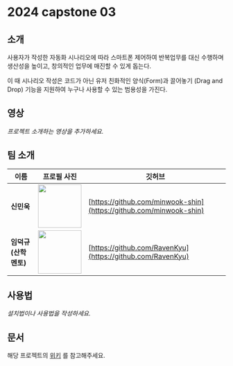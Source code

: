 # 2024 capstone 03

## 소개

사용자가 작성한 자동화 시나리오에 따라 스마트폰 제어하여 반복업무를 대신 수행하며 생산성을 높이고, 창의적인 업무에 매진할 수 있게 돕는다.

이 때 시나리오 작성은 코드가 아닌 유저 친화적인 양식(Form)과 끌어놓기 (Drag and Drop) 기능을 지원하여 누구나 사용할 수 있는 범용성을 가진다.

## 영상

_프로젝트 소개하는 영상을 추가하세요._

## 팀 소개

|이름|프로필 사진|깃허브|
| - | - | - |
| **신민욱** | <img src="https://avatars.githubusercontent.com/u/12551635?v=4" width="100" height="100"/> | [https://github.com/minwook-shin](https://github.com/minwook-shin) |
| **임덕규 (산학 멘토)** | <img src="https://avatars.githubusercontent.com/u/1933975?v=4" width="100" height="100"/> | [https://github.com/RavenKyu](https://github.com/RavenKyu) |

## 사용법

_설치법이나 사용법을 작성하세요._

## 문서

해당 프로젝트의 [위키](https://github.com/kookmin-sw/capstone-2024-03/wiki) 를 참고해주세요.
